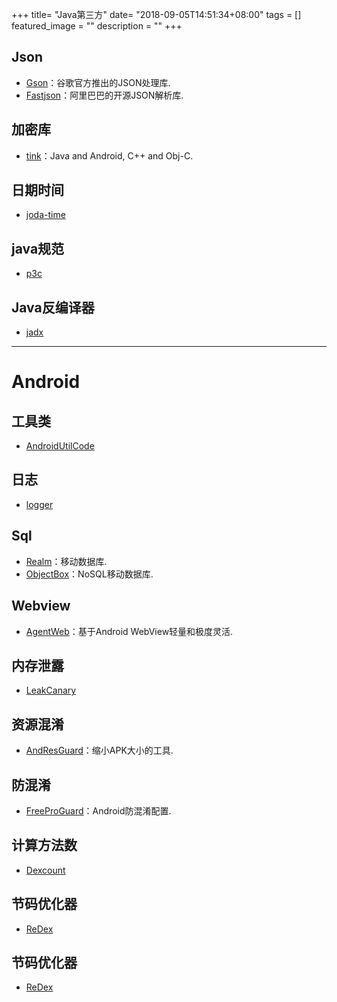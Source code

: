 +++
title= "Java第三方"
date= "2018-09-05T14:51:34+08:00"
tags = []
featured_image = ""
description = ""
+++


## Json

- [Gson](https://github.com/google/gson)：谷歌官方推出的JSON处理库.
- [Fastjson](https://github.com/Alibaba/fastjson)：阿里巴巴的开源JSON解析库.


## 加密库

- [tink](https://github.com/google/tink)：Java and Android, C++ and Obj-C. 


## 日期时间

- [joda-time](https://github.com/JodaOrg/joda-time)


## java规范

- [p3c](https://github.com/alibaba/p3c)


## Java反编译器

- [jadx](https://github.com/skylot/jadx)

******

# Android

## 工具类

- [AndroidUtilCode](https://github.com/Blankj/AndroidUtilCode)


## 日志

- [logger](https://github.com/orhanobut/logger)


## Sql

- [Realm](https://github.com/realm)：移动数据库.
- [ObjectBox](https://github.com/objectbox/objectbox-java)：NoSQL移动数据库.


## Webview

- [AgentWeb](https://github.com/Justson/AgentWeb)：基于Android WebView轻量和极度灵活.


## 内存泄露

- [LeakCanary](https://github.com/square/leakcanary)


## 资源混淆

- [AndResGuard](https://github.com/shwenzhang/AndResGuard)：缩小APK大小的工具.


## 防混淆

- [FreeProGuard](https://github.com/Blankj/FreeProGuard)：Android防混淆配置.


## 计算方法数

- [Dexcount](https://github.com/KeepSafe/dexcount-gradle-plugin)


## 节码优化器

- [ReDex](https://github.com/facebook/redex)


## 节码优化器

- [ReDex](https://github.com/facebook/redex)